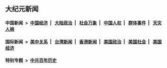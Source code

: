 ## 大纪元新闻

#### 中国新闻 &nbsp;>&nbsp; [中国经济](indexes/ncid283/README.md?09010045) &nbsp;| &nbsp; [大陆政治](indexes/ncid277/README.md?09010045) &nbsp;| &nbsp; [社会万象](indexes/ncid282/README.md?09010045) &nbsp;| &nbsp; [中国人权](indexes/ncid278/README.md?09010045) &nbsp;| &nbsp; [群体事件](indexes/ncid279/README.md?09010045) &nbsp;| &nbsp; [天灾人祸](indexes/ncid280/README.md?09010045)

#### 国际新闻 &nbsp;>&nbsp; [美中关系](indexes/nf1412576/README.md?09010045) &nbsp;| &nbsp; [台湾新闻](indexes/ncid1349361/README.md?09010045) &nbsp;| &nbsp; [香港新闻](indexes/ncid1349362/README.md?09010045) &nbsp;| &nbsp; [美国政治](indexes/ncid1078159/README.md?09010045) &nbsp;| &nbsp; [美国社会](indexes/ncid1078160/README.md?09010045) &nbsp;| &nbsp; [美国经济](indexes/ncid1078158/README.md?09010045)

#### 特别专题 &nbsp;>&nbsp; [中共百年历史](https://github.com/easy2view/epoch-special/blob/master/README.md?09010045)  
